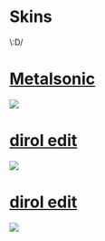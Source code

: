 # Skins
\\:D/

# [Metalsonic](https://failinq.s-ul.eu/6ZYLBpla)
![](https://failinq.s-ul.eu/YldbGuCJ)

# [dirol edit](https://failinq.s-ul.eu/TVRP09YV)
![](https://failinq.s-ul.eu/gV50QUu8)

# [dirol edit](https://failinq.s-ul.eu/ahy4rtLw)
![](https://failinq.s-ul.eu/YWB0UGyc)
